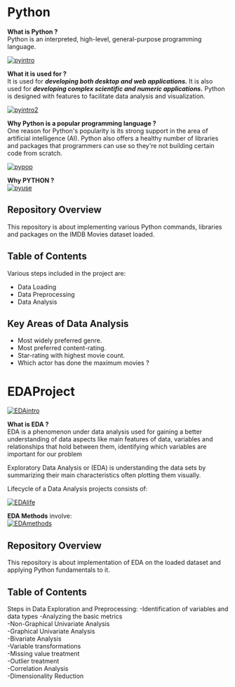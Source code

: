 # Python

__What is Python ?__<br>
Python is an interpreted, high-level, general-purpose programming language.

[![pyintro](https://raw.githubusercontent.com/BhaktiPrabhakar/IMDBMovies/master/images/pyintro.jpg "pyintro")](https://raw.githubusercontent.com/BhaktiPrabhakar/IMDBMovies/master/images/pyintro.jpg "pyintro")

__What it is used for ?__<br>
It is used for ___developing both desktop and web applications.___ It is also used for ___developing complex scientific and numeric applications.___ Python is designed with features to facilitate data analysis and visualization.

[![pyintro2](https://raw.githubusercontent.com/BhaktiPrabhakar/IMDBMovies/master/images/pyintro2.jpg "pyintro2")](https://raw.githubusercontent.com/BhaktiPrabhakar/IMDBMovies/master/images/pyintro2.jpg "pyintro2")

__Why Python is a popular programming language ?__<br>
One reason for Python's popularity is its strong support in the area of artificial intelligence (AI). Python also offers a healthy number of libraries and packages that programmers can use so they're not building certain code from scratch.

[![pypop](https://raw.githubusercontent.com/BhaktiPrabhakar/IMDBMovies/master/images/pypop.png "pypop")](https://raw.githubusercontent.com/BhaktiPrabhakar/IMDBMovies/master/images/pypop.png "pypop")

__Why PYTHON ?__<br>
[![pyuse](https://raw.githubusercontent.com/BhaktiPrabhakar/IMDBMovies/master/images/pyuse.jpg "pyuse")](https://raw.githubusercontent.com/BhaktiPrabhakar/IMDBMovies/master/images/pyuse.jpg "pyuse")

## Repository Overview
This repository is about implementing various Python commands, libraries and packages on the IMDB Movies dataset loaded.

## Table of Contents<br>
Various steps included in the project are:
- Data Loading
- Data Preprocessing<br>
- Data Analysis<br>

## Key Areas of Data Analysis<br>
- Most widely preferred genre.
- Most preferred content-rating.<br>
- Star-rating with highest movie count.<br>
- Which actor has done the maximum movies ?<br>

# EDAProject

[![EDAintro](https://raw.githubusercontent.com/BhaktiPrabhakar/EDA/master/images/edaintro.jpg "EDAintro")](https://raw.githubusercontent.com/BhaktiPrabhakar/EDA/master/images/edaintro.jpg "EDAintro")

__What is EDA ?__<br>
EDA is a phenomenon under data analysis used for gaining a better understanding of data aspects like main features of data, variables and relationships that hold between them, identifying which variables are important for our problem<br>

Exploratory Data Analysis or (EDA) is understanding the data sets by summarizing their main characteristics often plotting them visually.

Lifecycle of a Data Analysis projects consists of:<br> 

[![EDAlife](https://raw.githubusercontent.com/BhaktiPrabhakar/EDA/master/images/eda1.png "EDAlife")](https://raw.githubusercontent.com/BhaktiPrabhakar/EDA/master/images/eda1.png "EDAlife")<br>

__EDA Methods__ involve:<br>
[![EDAmethods](https://raw.githubusercontent.com/BhaktiPrabhakar/EDA/master/images/edamethods.png "EDAmethods")](https://raw.githubusercontent.com/BhaktiPrabhakar/EDA/master/images/edamethods.png "EDAmethods")

## Repository Overview
This repository is about implementation of EDA on the loaded dataset and applying Python fundamentals to it.

## Table of Contents<br>
Steps in Data Exploration and Preprocessing:
-Identification of variables and data types
-Analyzing the basic metrics<br>
-Non-Graphical Univariate Analysis<br>
-Graphical Univariate Analysis<br>
-Bivariate Analysis<br>
-Variable transformations<br>
-Missing value treatment<br>
-Outlier treatment<br>
-Correlation Analysis<br>
-Dimensionality Reduction<br>

